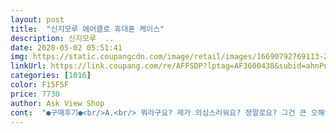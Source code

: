 ```yaml
---
layout: post 
title:  "신지모루 에어클로 휴대폰 케이스" 
description: 신지모루  ..
date: 2020-05-02 05:51:41 
img: https://static.coupangcdn.com/image/retail/images/16690792769113-264dc5a7-2917-484e-80a7-311b4804ce61.jpg 
linkUrl: https://link.coupang.com/re/AFFSDP?lptag=AF3600438&subid=ahnPublicAsk&pageKey=44918501&itemId=948893939&vendorItemId=3275207675&traceid=V0-113-e1a61d788933dad7 
categories: [1016] 
color: F15F5F 
price: 7730 
author: Ask View Shop 
cont:  "●구매후기●<br/>A.<br/> 뭐라구요? 제가 의심스러워요? 정말로요? 그건 큰 오해입니다만, 저도 걱정 많이했죠... <br/> 리뷰들 다 광고인가 했는데 걍 샀습니다 전.<br/> 받아보니 저는 쓸만해요!!! 저 절대 광고 아니예요 정말로요.<br/> 못 믿으시겠다면... <br/> 이런 도트무늬있는 케이스같으니라고~ 진짜 쓸데없이 도트무늬나 있고 정말 개쓰레기네요.<br/> 이 정도면 됐나... <br/>? 제가 욕을 잘 못해서요... <br/><br/>A.<br/> 예.<br/> 저는 딱 맞더라구요 ㅎㅎ 부럽죠<br/>A.<br/> 하하하.<br/> 저도 참 그게 걱정이였죠.<br/> 하지만 현실은? nonono 신경쓰고 자세히 안 보면 잘 안 보여요<br/>Q.<br/>  ㄷ.<br/>.<br/>도트가... <br/>많이 보이나요... <br/>??... <br/><br/>Q.<br/> 잘 맞나요? 딱 맞아요? 진짜 딱 딱 딱 맞아요?<br/>Q.<br/> 혹시 리뷰들 다 광고에 협찬 아닌가요? 지금 당신도 살짝 의ㅅ... <br/><br/>[단점]<br/>[장점]<br/>[총평]<br/>• 그립감도 좋고 핸드폰 구매할 때 함께 들어있던 기본 케이스보다 얇은 느낌이에요.<br/><br/>• 뒷판이 고무가 아니라서인지 아우라글로우가 무지개빛으로 빛나요... <br/> 아주 영롱해요.<br/> 기본 젤리케이스랑은 비교가 안돼요.<br/> 이 영롱함을 위해서 구매하시는 분들은 만족하실 거예요.<br/><br/>• 마지막 사진처럼 귀퉁이 부분에 실금이 간 채로 왔어요ㅜㅜ 오늘 오전에 받아 오후에 착용했으며 딱딱한 곳에 두거나 떨어트리지도 않았기에 처음부터 실금이 가 있던게 아닐까 싶습니다.<br/> 이 또한 자세히 빛 각도를 조절해가며 보지 않는 이상 눈에 띄지 않을 것 같아요.<br/> 저도 저 사진을 찍는 순간에만 눈에 보였던 부분이고, 지금은 또 보이지 않거든요.<br/> 하지만 이미 발견한 이상 계속 신경쓰일 것 같아요... <br/><br/>• 사이드 버튼 모두 잘 눌리고 위 아래 구멍 제 위치에 잘 뚫려있습니다!<br/>• 지문이 잘 찍혀요.<br/> 플라스틱 재질 특성상 어쩔 수 없는 부분인 것 같아요.<br/><br/>• 카메라와 액정을 어느정도 보호해 줄 수 있을 정도로는 두께가 있어서 안심이 돼요.<br/><br/>• 후면에 일반 젤리케이스와 같이 도트무늬가 있네요... <br/> 물론 덕분에 유막 현상은 없습니다.<br/> 도트도 자세히 보지 않는 이상은 전체 후면 사진처럼 눈에 잘 띄지 않아요.<br/> 하지만 후면이 유리같이 투명하길 바라며 구매한 제품이어서 개인적으로는 단점으로 분류하게 되었습니다.<br/><br/>가성비 좋은 케이스! 영롱하게 투명하고 유막현상 걱정이 없습니다.<br/> 대신 유막 방지를 위한 도트가 있으며, 케이스 바깥쪽에 지문이 잘 찍힙니다.<br/><br/>감사합니다 !!!!!!!!! 하트 뿅뿅<br/>그냥 케이스없이 쌩폰이면 좀 미끄러지는데<br/>그래서 젤리케이스같이 잘 벗겨지지않아서 좋아요~~<br/>그럼 안녕히계세요... <br/> 근데 여기까지 읽어본 분들이 있을까요? 없겠징 ㅋ 메롱이다<br/>그립감도 괜찮아요<br/>근데 이거 이렇게 리뷰썼다고 막 삭제되진 않죠... <br/>? 그런거죠... <br/>? 졸리네요.<br/><br/>노트10 케이스 구매했습니다! 노트 리뷰가 많이 없어서 사기 전에 고민을 많이 했어서 자세하게 남겨드리려고 해요.<br/><br/>누워서 휴대폰할때는 좀 떨쿠기 쉬워서 휴대폰 링은 하나 달아놨어요~~<br/>따로 링 사다가 내가 편한 곳에 휴대폰 링 붙이는게 좋은것 같아요~<br/>또 갤럭시 s10은 뒤 카메라 부분이 튀어나와서 흠집이 잘나는데<br/>또 하나 맘에 드는건 사이드에 있는 버튼도 커버가 돼서<br/>말랑말랑한 느낌은 아니지만 또 그렇다고 플라스틱같이 딱딱한건 아니에요<br/>미끄러지지 않고요<br/>버튼 눌르기가 좋네요<br/>보통 2ㅡ5천원 짜리 사는데 좀더 인심써서 샀어요 ㅋ<br/>보통 투명 젤리 케이스보다는 좀더 단단한 느낌이 있다고 할까요<br/>아 그리고 수학 영어 진짜 못 하는데 알려주실부뉴ㅠㅠㅠㅠㅠㅠㅜ하... <br/> 공부하기 싫다.<br/> 평소에 공부 잘 안 하지만 더욱 더 그래도 걍 하기싫다.<br/><br/>아 그리고 저 요즘 덕질하는 분 생겼는데 진짜 기타 연주 기깔나게 잘 하셔요.<br/><br/>어떤 제품은 버튼부분이 뚫려있어서 버튼 누르는게 깊어서 누르기 힘든데<br/>어찌 그럴 수 있나요<br/>여러분들은 뭐하고 계세요? 저 너무 심심한데... <br/> 근데 이거 리뷰 수정할 수 있나? 검토 안 하고 걍 올릴건데.<br/>.<br/><br/>왜 이렇게 기냐구요? 리뷰가? 설레서 그래요.<br/> 사실 저 리뷰쓰는거 엄청 좋아하거든요 ㅎㅎ 이 새벽에 잠 안자서 정신이 헤롱몽롱 하지만... <br/> 아 아무튼 아이폰으로 바꾸고싶어요 저 진짜 하... <br/> 하지만 이 폰 약정이 내년 말까지여서 써야해요... <br/> 진짜 아이폰 사고싶다 정말.<br/><br/>원래 휴대폰 디자인을 잘 살릴 수 있어서요~<br/>이건 버튼 누르는게 편해요~<br/>잘산것 같아요 굿!<br/>적당히 단단하면서도 말랑한? ㅋ<br/>전 휴대폰 케이스는 무조건 투명젤리케이스로 사요<br/>제일 저렴하면서도 보호도 잘되고 케이스로 인한 휴대폰 손상도 덜가고<br/>케이스 끼니까 미끄러지는게 덜해요.<br/> 케이스는 잡을때 플라스틱 잡는정도의 마찰력이네요~~<br/>케이스가 카메라보다 높이가 있어서 흠집 날일이 없네요~~<br/>케이스는 안끼는게 폰이 제일 예쁘지만<br/>한번 미끌했다간 백만원짜리 깨지는건데 해야지요<br/>휴대폰 링 애초에 달린건 내 손잡는 방식에 맞출수 없어서<br/>" 
---
```

